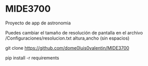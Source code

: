 # MIDE3700
Proyecto de app de astronomia

Puedes cambiar el tamaño de resolución de pantalla en el archivo /Configuraciones/resolucion.txt
    altura,ancho (sin espacios)

git clone https://github.com/dome0luis0valentin/MIDE3700

pip install -r requirements
